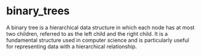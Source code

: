 # binary_trees
A binary tree is a hierarchical data structure in which each node has at most two children, referred to as the left child and the right child. It is a fundamental structure used in computer science and is particularly useful for representing data with a hierarchical relationship.
